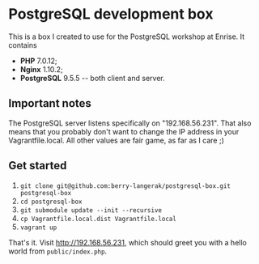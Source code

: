 # PostgreSQL development box

This is a box I created to use for the PostgreSQL workshop at Enrise. It contains 

* **PHP** 7.0.12;
* **Nginx** 1.10.2;
* **PostgreSQL** 9.5.5 -- both client and server.

## Important notes

The PostgreSQL server listens specifically on "192.168.56.231". That also means that 
you probably don't want to change the IP address in your Vagrantfile.local. All other
values are fair game, as far as I care ;)

## Get started

1. `git clone git@github.com:berry-langerak/postgresql-box.git postgresql-box`
1. `cd postgresql-box`
1. `git submodule update --init --recursive`
1. `cp Vagrantfile.local.dist Vagrantfile.local`
1. `vagrant up`

That's it. Visit http://192.168.56.231, which should greet you with a hello world 
from `public/index.php`.
